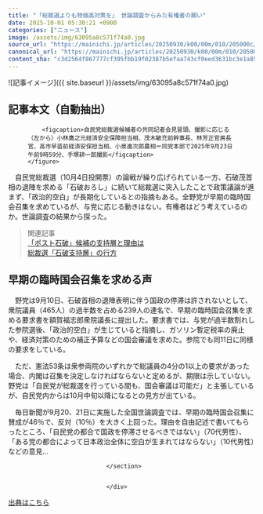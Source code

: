 ```yaml
---
title: "「総裁選よりも物価高対策を」 世論調査からみた有権者の願い"
date: 2025-10-01 05:30:21 +0900
categories: ["ニュース"]
image: /assets/img/63095a8c571f74a0.jpg
source_url: "https://mainichi.jp/articles/20250930/k00/00m/010/205000c/"
canonical_url: "https://mainichi.jp/articles/20250930/k00/00m/010/205000c/"
content_sha: "c3d2564f867777cf395fbb19f02387b5efaa743cf0eed3631bc3e1a85a68c7fa"
---
```


![記事イメージ]({{ site.baseurl }}/assets/img/63095a8c571f74a0.jpg)

## 記事本文（自動抽出）
<div><section class="articledetail-body is-mustpay" id="articledetail-body">



<div class="articledetail-image-left">
	<figure>
		
		<figcaption>自民党総裁選候補者の共同記者会見冒頭、撮影に応じる（左から）小林鷹之元経済安全保障担当相、茂木敏充前幹事長、林芳正官房長官、高市早苗前経済安保担当相、小泉進次郎農相＝同党本部で2025年9月23日午前9時59分、手塚耕一郎撮影</figcaption>
	</figure>
</div>
<p>　自民党総裁選（10月4日投開票）の論戦が繰り広げられている一方、石破茂首相の退陣を求める「石破おろし」に続いて総裁選に突入したことで政策議論が進まず、「政治的空白」が長期化しているとの指摘もある。全野党が早期の臨時国会召集を求めているが、与党に応じる動きはない。有権者はどう考えているのか。世論調査の結果から探った。</p>
<blockquote>
	<p>関連記事<br><a href="https://mainichi.jp/articles/20250929/k00/00m/010/067000c">「ポスト石破」候補の支持層と理由は</a><br><a href="https://mainichi.jp/articles/20250929/k00/00m/010/222000c">総裁選「石破支持層」の行方</a></p>
</blockquote>
<h2>早期の臨時国会召集を求める声</h2>
<p>　野党は9月10日、石破首相の退陣表明に伴う国政の停滞は許されないとして、衆院議員（465人）の過半数を占める239人の連名で、早期の臨時国会召集を求める要求書を額賀福志郎衆院議長に提出した。要求書では、与党が過半数割れした参院選後、「政治的空白」が生じていると指摘し、ガソリン暫定税率の廃止や、経済対策のための補正予算などの国会審議を求めた。参院でも同11日に同様の要求をしている。</p>
<p>　ただ、憲法53条は衆参両院のいずれかで総議員の4分の1以上の要求があった場合、内閣は召集を決定しなければならないと定めるが、期限は示していない。野党は「自民党が総裁選を行っている間も、国会審議は可能だ」と主張しているが、自民党内からは10月中旬以降になるとの見方が出ている。</p>
<p>　毎日新聞が9月20、21日に実施した全国世論調査では、早期の臨時国会召集に賛成が46％で、反対（10％）を大きく上回った。理由を自由記述で書いてもらったところ、「自民党の都合で国政を停滞させるべきではない」（70代男性）、「ある党の都合によって日本政治全体に空白が生まれてはならない」（10代男性）などの意見…</p>


								</section>
								
								
                                </div>

[出典はこちら](https://mainichi.jp/articles/20250930/k00/00m/010/205000c/)
